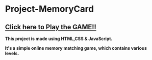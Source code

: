 # Project-MemoryCard

## <b> [Click here to Play the GAME!!](https://nmnkmr.github.io/Project-MemoryCard/)

This project is made using HTML,CSS &amp; JavaScript.

It's a simple online memory matching game, which contains various levels.
<br>




